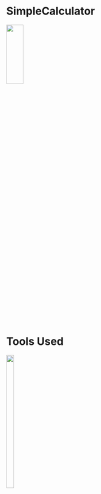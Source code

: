 # SimpleCalculator


<img src="https://user-images.githubusercontent.com/66569043/243157771-06b67100-3e4c-4851-b3d6-7c77ba573dea.gif" width="30%" height="20%">

<!-- <img src="https://user-images.githubusercontent.com/66569043/243158713-15d0bba8-9957-4a41-84a5-835d78531dfd.jpg" width="30%" height="30%" /> -->

# Tools Used
<img src="https://blogger.googleusercontent.com/img/b/R29vZ2xl/AVvXsEhn1ucrAHKM8p3A72lBOyGYu87lbiRtsw6LF3NhlkfCdTZ4eazfgfjeQZGr62pNUw3FPjtIIw9J9W3CBsp5A4thM_d95LNoFnoPq4vJCmylKTjOc-iO0AYdJ9GeH058QZy-FJxPMLvvt7CmZtcALpNZNk1AuC-256dj_FR1eaE3O9Q1msoyqiSj1M_j/s1600/image3.png" width="20%" height="30%">




